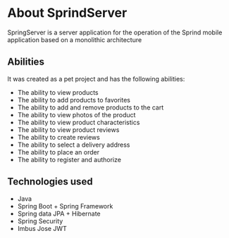 # About SprindServer
SpringServer is a server application for the operation of the Sprind mobile application based on a monolithic architecture

## Abilities
It was created as a pet project and has the following abilities:

- The ability to view products
- The ability to add products to favorites
- The ability to add and remove products to the cart
- The ability to view photos of the product
- The ability to view product characteristics
- The ability to view product reviews
- The ability to create reviews
- The ability to select a delivery address
- The ability to place an order
- The ability to register and authorize

## Technologies used
- Java
- Spring Boot + Spring Framework
- Spring data JPA + Hibernate
- Spring Security
- Imbus Jose JWT
